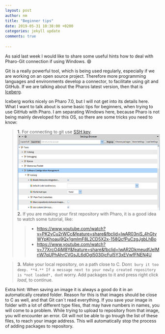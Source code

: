 ```yaml
---
layout: post
author: nm
title: "Beginner tips"
date: 2019-05-31 10:38:00 +0200
categories: jekyll update
comments: true

---
```


As said last week I would like to share some useful hints how to deal with Pharo-Git connection if using Windows. :smile:

Git is a really powerful tool, which is being used regularly, especially if we are working on an open source project. Therefore more programming languages and environments develop a connector, to facilitate using git and GitHub. If we are talking about the Pharos latest version, then that is [Iceberg](https://github.com/pharo-vcs/iceberg).

Iceberg works nicely on Pharo 7.0, but I will not get into its details here. What I want to talk about is some basic tips for beginners, when trying to use GitHub with Pharo. I am separating Windows here, because Pharo is not being mainly developed for this OS, so there are some tricks you need to know:

> **1.** For connecting to git use [SSH key](https://jumpcloud.com/blog/what-are-ssh-keys/). 
![](/images/SSHPharo.png)
> **2.** If you are making your first repository with Pharo, it is a good idea to watch some tutorial, like:
 >>* https://www.youtube.com/watch?v=PK2yCu2rWCc&feature=share&fbclid=IwAR03niS_4hGtvWYpKhoauj9Qx1gmlmF8L2CD5X2x-158QcfPuCzgJgbLhBo
 >>* https://www.youtube.com/watch?v=77XrcO4jM8Y&feature=share&fbclid=IwAR2DkmeudfJelMriW7qUPhAhrCVGsJL6dOgl5030jcFul5Y3xEVwfFNEN4U

> **3.** Make your local repository, on a path close to C. Don`t bury it too deep.
> **4.** If a message next to your newly created repository is *not loaded*, don`t worry. Add packages to it and press right click *load*, to continue.

Extra hint: When saving an image it is always a good do it in an automatically created folder. Reason for this is that images should be close to C as well, and that Git can`t read everything. If you save your image in folder with a lot of different type files, that may have numbers in names, you will come to a problem. While trying to upload to repository from that image, you will encounter an error. Git will not be able to go trough the list of these files, to reach your image address. This will automatically stop the process of adding packages to repository.
